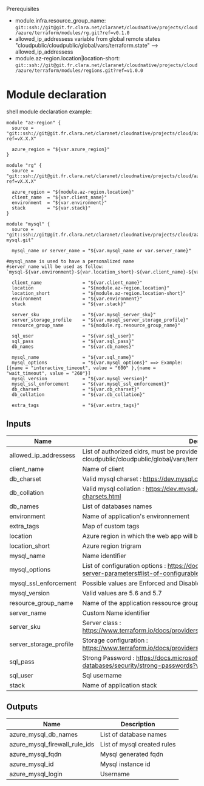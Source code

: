  Prerequisites
* module.infra.resource_group_name: `git::ssh://git@git.fr.clara.net/claranet/cloudnative/projects/cloud/azure/terraform/modules/rg.git?ref=v0.1.0`
* allowed_ip_addressess variable from global remote states "cloudpublic/cloudpublic/global/vars/terraform.state" --> allowed_ip_addressess
* module.az-region.location|location-short: `git::ssh://git@git.fr.clara.net/claranet/cloudnative/projects/cloud/azure/terraform/modules/regions.git?ref=v1.0.0`

# Module declaration

shell module declaration example:

```shell
module "az-region" {
  source = "git::ssh://git@git.fr.clara.net/claranet/cloudnative/projects/cloud/azure/terraform/modules/regions.git?ref=vX.X.X"

  azure_region = "${var.azure_region}"
}

module "rg" {
  source = "git::ssh://git@git.fr.clara.net/claranet/cloudnative/projects/cloud/azure/terraform/modules/rg.git?ref=vX.X.X"

  azure_region = "${module.az-region.location}"
  client_name  = "${var.client_name}"
  environment  = "${var.environment}"
  stack        = "${var.stack}"
}

module "mysql" {
  source = "git::ssh://git@git.fr.clara.net/claranet/cloudnative/projects/cloud/azure/terraform/features/db-mysql.git"

  mysql_name or server_name = "${var.mysql_name or var.server_name}" 

#mysql_name is used to have a personalized name
#server_name will be used as follow: `mysql-${var.environment}-${var.location_short}-${var.client_name}-${var.stack}-${var.server_name}`

  client_name               = "${var.client_name}"
  location                  = "${module.az-region.location}"
  location_short            = "${module.az-region.location-short}"
  environment               = "${var.environment}"
  stack                     = "${var.stack}"

  server_sku                = "${var.mysql_server_sku}"
  server_storage_profile    = "${var.mysql_server_storage_profile}"
  resource_group_name       = "${module.rg.resource_group_name}"

  sql_user                  = "${var.sql_user}"
  sql_pass                  = "${var.sql_pass}"
  db_names                  = "${var.db_names}"

  mysql_name                = "${var.sql_name}"
  mysql_options             = "${var.mysql_options}" ==> Example:  [{name = "interactive_timeout", value = "600" },{name = "wait_timeout", value = "260"}]
  mysql_version             = "${var.mysql_version}"
  mysql_ssl_enforcement     = "${var.mysql_ssl_enforcement}"
  db_charset                = "${var.db_charset}"
  db_collation              = "${var.db_collation}"

  extra_tags                = "${var.extra_tags}"

```

## Inputs

| Name | Description | Type | Default | Required |
|------|-------------|:----:|:-----:|:-----:|
| allowed_ip_addressess | List of authorized cidrs, must be provided using remote states cloudpublic/cloudpublic/global/vars/terraform.state | list | - | yes |
| client_name | Name of client | string | - | yes |
| db_charset | Valid mysql charset : https://dev.mysql.com/doc/refman/5.7/en/charset-charsets.html | map | `<map>` | no |
| db_collation | Valid mysql collation : https://dev.mysql.com/doc/refman/5.7/en/charset-charsets.html | map | `<map>` | no |
| db_names | List of databases names | list | `<list>` | no |
| environment | Name of application's environnement | string | - | yes |
| extra_tags | Map of custom tags | map | - | yes |
| location | Azure region in which the web app will be hosted | string | - | yes |
| location_short | Azure region trigram | string | - | yes |
| mysql_name | Name identifier | string | `test` | no |
| mysql_options | List of configuration options : https://docs.microsoft.com/fr-fr/azure/mysql/howto-server-parameters#list-of-configurable-server-parameters | list | `<list>` | no |
| mysql_ssl_enforcement | Possible values are Enforced and Disabled | string | `Disabled` | no |
| mysql_version | Valid values are 5.6 and 5.7 | string | `5.7` | no |
| resource_group_name | Name of the application ressource group, herited from infra module | string | - | yes |
| server_name | Custom Name identifier | string | - | yes |
| server_sku | Server class : https://www.terraform.io/docs/providers/azurerm/r/mysql_server.html#sku | map | `<map>` | no |
| server_storage_profile | Storage configuration : https://www.terraform.io/docs/providers/azurerm/r/mysql_server.html#storage_profile | map | `<map>` | no |
| sql_pass | Strong Password : https://docs.microsoft.com/en-us/sql/relational-databases/security/strong-passwords?view=sql-server-2017 | string | - | yes |
| sql_user | Sql username | string | - | yes |
| stack | Name of application stack | string | - | yes |

## Outputs

| Name | Description |
|------|-------------|
| azure_mysql_db_names | List of database names |
| azure_mysql_firewall_rule_ids | List of mysql created rules |
| azure_mysql_fqdn | Mysql generated fqdn |
| azure_mysql_id | Mysql instance id |
| azure_mysql_login | Username |
